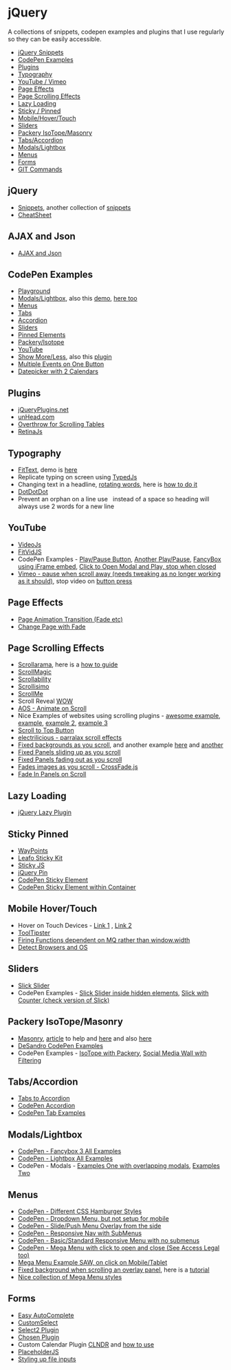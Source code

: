 # jQuery

A collections of snippets, codepen examples and plugins that I use regularly so they can be easily accessible.

* [jQuery Snippets](#jquery-snippets)
* [CodePen Examples](#codepen-examples)
* [Plugins](#plugins)
* [Typography](#typography)
* [YouTube / Vimeo](#youtube)
* [Page Effects](#page-effects)
* [Page Scrolling Effects](#page-scrolling-effects)
* [Lazy Loading](#lazy-loading)
* [Sticky / Pinned](#sticky-pinned)
* [Mobile/Hover/Touch](#mobile-hover-touch)
* [Sliders](#sliders)
* [Packery IsoTope/Masonry](#packery)
* [Tabs/Accordion](#tabs)
* [Modals/Lightbox](#modals)
* [Menus](#menus)
* [Forms](#forms)
* [GIT Commands](https://github.com/moonshark/jQuery/blob/master/git.md)


<a name="jquery-snippets"></a>

## jQuery

* [Snippets](https://github.com/moonshark/jQuery/blob/master/jQuery/jquery-snippets.md), another collection of [snippets](http://blog.teamtreehouse.com/14-handy-jquery-code-snippets-for-developers)
* [CheatSheet](https://mbeaudru.github.io/modern-js-cheatsheet/)

<a name="ajax-json"></a>

## AJAX and Json

* [AJAX and Json](https://github.com/moonshark/jQuery/blob/master/ajax-json.md)

<a name="codepen-examples"></a>

## CodePen Examples

* [Playground](https://codepen.io/kmp/pen/JayKmw/)
* [Modals/Lightbox](https://codepen.io/collection/DpRGxk/), also this [demo](http://drublic.github.io/css-modal/#!), [here too](https://fancyapps.com/fancybox/3/)
* [Menus](https://codepen.io/collection/ANdoOo/)
* [Tabs](https://codepen.io/collection/XygeQB/)
* [Accordion](https://codepen.io/collection/Djydro/)
* [Sliders](https://codepen.io/collection/AegxQN/)
* [Pinned Elements](https://codepen.io/collection/XQdYeP/)
* [Packery/Isotope](https://codepen.io/collection/XKaJGj/)
* [YouTube](https://codepen.io/collection/AkgVQN/)
* [Show More/Less](https://codepen.io/kmp/pen/ammZEo), also this [plugin](http://jedfoster.com/Readmore.js/)
* [Multiple Events on One Button](https://codepen.io/kmp/pen/WRVpzP)
* [Datepicker with 2 Calendars](https://codepen.io/kmp/pen/yaNEbE)


<a name="plugins"></a>

## Plugins

* [jQueryPlugins.net](https://jquery-plugins.net/tutorial)
* [unHead.com](http://www.unheap.com/)
* [Overthrow for Scrolling Tables](https://github.com/filamentgroup/Overthrow)
* [RetinaJs](http://imulus.github.io/retinajs/)

<a name="typography"></a>

## Typography

* [FitText](https://github.com/davatron5000/FitText.js), demo is [here](http://fittextjs.com/)
* Replicate typing on screen using [TypedJs](https://mattboldt.com/demos/typed-js/)
* Changing text in a headline, [rotating words](https://codyhouse.co/demo/animated-headlines/index.html), here is [how to do it](https://codyhouse.co/gem/css-animated-headlines/)
* [DotDotDot](http://dotdotdot.frebsite.nl/)
* Prevent an orphan on a line use &nbsp; instead of a space so heading will always use 2 words for a new line

<a name="youtube"></a>

## YouTube

* [VideoJs](https://github.com/videojs/video.js)
* [FitVidJS](http://fitvidsjs.com/)
* CodePen Examples - [Play/Pause Button](https://codepen.io/chriscoyier/pen/zawHg), [Another Play/Pause](https://codepen.io/kmp/pen/yggQxL),  [FancyBox using iFrame embed](https://codepen.io/kmp/pen/Zeajpj), [Click to Open Modal and Play, stop when closed](https://codepen.io/kmp/pen/RRxEkz)
* [Vimeo - pause when scroll away (needs tweaking as no longer working as it should)](https://jsfiddle.net/kphv21fv/), stop video on [button press](http://jsfiddle.net/JxBE4/)


<a name="page-effects"></a>


## Page Effects

* [Page Animation Transition (Fade etc)](http://git.blivesta.com/animsition/)
* [Change Page with Fade](https://blog.adam-marsden.co.uk/minimal-page-transitions-with-jquery-css-d97f692d5292)


<a name="page-scroll-effects"></a>


## Page Scrolling Effects

* [Scrollarama](http://www.instantshift.com/2012/09/03/creating-cool-scrolly-stuff-with-scrollorama/), here is a [how to guide](http://www.instantshift.com/2012/09/03/creating-cool-scrolly-stuff-with-scrollorama/)
* [ScrollMagic](http://scrollmagic.io/)
* [Scrollability](http://adfero.github.io/jScrollability/)
* [Scrollisimo](https://github.com/Promo/scrollissimo)
* [ScrollMe](http://scrollme.nckprsn.com/)
* Scroll Reveal [WOW](http://mynameismatthieu.com/WOW/)
* [AOS - Animate on Scroll](https://michalsnik.github.io/aos/)
* Nice Examples of websites using scrolling plugins - [awesome example](http://wearefounded.com/),  [example](http://kurppahosk.com/), [example 2](http://julia-music.ru/), [example 3](http://thegilder.ca/)
* [Scroll to Top Button](http://bartholomej.github.io/material-scrolltop/)
* [electrilicious - parralax scroll effects](https://basicscroll.electerious.com/)
* [Fixed backgrounds as you scroll](http://nnattawat.github.io/fixedBG/), and another example [here](https://codyhouse.co/demo/fixed-background-effect/index.html) and [another](https://codyhouse.co/demo/alternate-fixed-scroll-background/index.html)
* [Fixed Panels sliding up as you scroll](https://codyhouse.co/demo/page-scroll-effects/fixed.html)
* [Fixed Panels fading out as you scroll](https://codyhouse.co/demo/page-scroll-effects/opacity-hijacking.html)
* [Fades images as you scroll - CrossFade.js](http://mikefowler.me/crossfade.js/)
* [Fade In Panels on Scroll](https://www.jqueryscript.net/demo/Revealing-Elements-on-Scroll-with-jQuery-scrollReveal/)

<a name="lazy-loading"></a>

## Lazy Loading

* [jQuery Lazy Plugin](http://jquery.eisbehr.de/lazy/)

<a name="sticky-pinned"></a>

## Sticky Pinned

* [WayPoints](http://imakewebthings.com/waypoints/shortcuts/sticky-elements/)
* [Leafo Sticky Kit](http://leafo.net/sticky-kit/)
* [Sticky JS](http://stickyjs.com/)
* [jQuery Pin](http://webpop.github.io/jquery.pin/)
* [CodePen Sticky Element](https://codepen.io/kmp/pen/LNOYBW)
* [CodePen Sticky Element within Container](https://codepen.io/kmp/pen/qpZdYO)

<a name="mobile-hover-touch"></a>

## Mobile Hover/Touch

* Hover on Touch Devices - [Link 1](http://www.hnldesign.nl/work/code/mouseover-hover-on-touch-devices-using-jquery/) , [Link 2](http://jonwallsten.com/2015/03/02/how-to-handle-hover-on-touch-devices-in-simple-way-javascript-css/)
* [ToolTipster](http://iamceege.github.io/tooltipster/#styling)
* [Firing Functions dependent on MQ rather than window.width](https://www.fourfront.us/blog/jquery-window-width-and-media-queries)
* [Detect Browsers and OS](https://www.addwebsolution.com/blog/detect-browsers-and-operating-systems-using-jquery)

<a name="sliders"></a>

## Sliders

* [Slick Slider](http://kenwheeler.github.io/slick/)
* CodePen Examples - [Slick Slider inside hidden elements](https://codepen.io/kmp/pen/bowByx), [Slick with Counter (check version of Slick)](https://codepen.io/kmp/pen/YVOmrP/)

<a name="packery"></a>

## Packery IsoTope/Masonry

* [Masonry](https://masonry.desandro.com/), [article](https://designshack.net/articles/css/masonry/) to help and [here](https://osvaldas.info/responsive-jquery-masonry-or-pinterest-style-layout) and also [here](https://www.creativebloq.com/css3/get-started-jquery-masonry-8123019)
* [DeSandro CodePen Examples](https://codepen.io/desandro/pens/tags/?selected_tag=packery)
* CodePen Examples - [IsoTope with Packery](https://codepen.io/kmp/pen/VjAPJR), [Social Media Wall with Filtering](https://codepen.io/kmp/pen/GZORYd)

<a name="tabs"></a>

## Tabs/Accordion

* [Tabs to Accordion](https://webthemez.com/demo/easy-responsive-tabs/Index.html)
* [CodePen Accordion](https://codepen.io/kmp/pen/eymvBX)
* [CodePen Tab Examples](https://codepen.io/collection/XygeQB/)

<a name="modals"></a>

## Modals/Lightbox

* [CodePen - Fancybox 3 All Examples](https://codepen.io/kmp/pen/XqPLbj)
* [CodePen - Lightbox All Examples](https://codepen.io/kmp/pen/zqRerZ)
*  CodePen - Modals - 	[Examples One with overlapping modals](https://codepen.io/kmp/pen/WwMYdZ), [Examples Two](https://codepen.io/kmp/pen/oxEQwK)

<a name="menus"></a>

## Menus

* [CodePen - Different CSS Hamburger Styles](https://codepen.io/designcouch/pen/Atyop)
* [CodePen - Dropdown Menu, but not setup for mobile](https://codepen.io/kmp/pen/bMWVPo)
* [CodePen - Slide/Push Menu Overlay from the side](https://codepen.io/kmp/pen/eveOXK)
* [CodePen - Responsive Nav with SubMenus](https://codepen.io/kmp/pen/yVzjOg)
* [CodePen - Basic/Standard Responsive Menu with no submenus](https://codepen.io/kmp/pen/PzKYLr)
* [CodePen - Mega Menu with click to open and close (See Access Legal too)](https://codepen.io/kmp/pen/MmxONM)
* [Mega Menu Example SAW, on click on Mobile/Tablet](http://bhsaw.kmpassociates.co.uk/_pages/homepage.html)
* [Fixed background when scrolling an overlay panel](http://www.luxiyalu.com/playground/overlay/), here is a [tutorial](http://luxiyalu.com/scrolling-on-overlay/)
* [Nice collection of Mega Menu styles](https://speckyboy.com/hamburger-mega-menus/)

<a name="forms"></a>

## Forms

* [Easy AutoComplete](http://easyautocomplete.com/guide)
* [CustomSelect](http://adam.co/lab/jquery/customselect/)
* [Select2 Plugin](https://select2.github.io/examples.html)
* [Chosen Plugin](https://harvesthq.github.io/chosen/)
* Custom Calendar Plugin [CLNDR](http://kylestetz.github.io/CLNDR/) and [how to use](https://medium.com/@sarahlesh_/getting-started-with-clndr-js-71dd40b6d0d2#.k5bn3kiip)
* [PlaceholderJS](http://jamesallardice.github.io/Placeholders.js/)
* [Styling up file inputs](https://tympanus.net/Tutorials/CustomFileInputs/)
